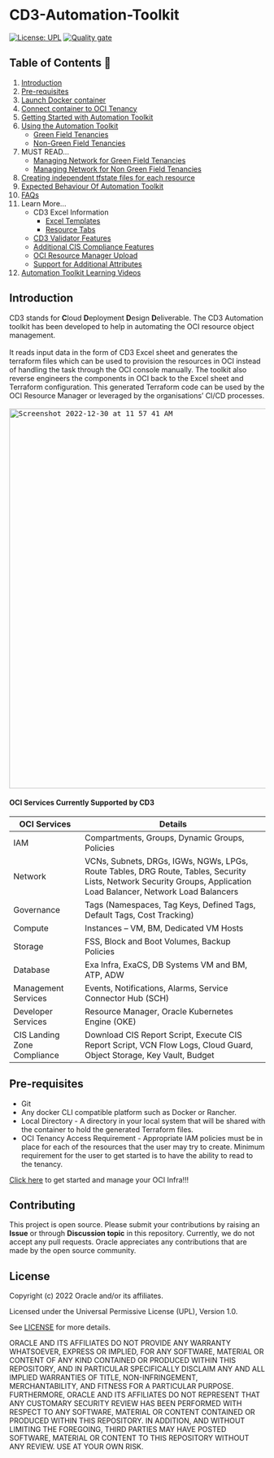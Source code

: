 # CD3-Automation-Toolkit

[![License: UPL](https://img.shields.io/badge/license-UPL-green)](https://img.shields.io/badge/license-UPL-green) [![Quality gate](https://sonarcloud.io/api/project_badges/quality_gate?project=oracle-devrel_cd3-automation-toolkit)](https://sonarcloud.io/dashboard?id=oracle-devrel_cd3-automation-toolkit)

## Table of Contents :bookmark:

1. [Introduction](#introduction)
2. [Pre-requisites](#pre-requisites)
3. [Launch Docker container](/cd3_automation_toolkit/documentation/user_guide/Launch_Docker_container.md)
4. [Connect container to OCI Tenancy](/cd3_automation_toolkit/documentation/user_guide/Connect_container_to_OCI_Tenancy.md)
5. [Getting Started with Automation Toolkit](/cd3_automation_toolkit/documentation/user_guide/RunningAutomationToolkit.md)
6. [Using the Automation Toolkit](/cd3_automation_toolkit/documentation/user_guide/Workflows.md)
   - [Green Field Tenancies](/cd3_automation_toolkit/documentation/user_guide/GreenField.md)
   - [Non-Green Field Tenancies](/cd3_automation_toolkit/documentation/user_guide/NonGreenField.md)
7. MUST READ...
   - [Managing Network for Green Field Tenancies](/cd3_automation_toolkit/documentation/user_guide/NetworkingScenariosGF.md)
   - [Managing Network for Non Green Field Tenancies](/cd3_automation_toolkit/documentation/user_guide/NetworkingScenariosNGF.md)
8. [Creating independent tfstate files for each resource](/cd3_automation_toolkit/documentation/user_guide/RestructuringOutDirectory.md)
9. [Expected Behaviour Of Automation Toolkit](/cd3_automation_toolkit/documentation/user_guide/KnownBehaviour.md)
10. [FAQs](/cd3_automation_toolkit/documentation/user_guide/FAQ.md)
11. Learn More...
    - CD3 Excel Information
      - [Excel Templates](/cd3_automation_toolkit/documentation/user_guide/RunningAutomationToolkit.md#excel-sheet-templates)
      - [Resource Tabs](/cd3_automation_toolkit/documentation/user_guide/learn_more/CD3ExcelTabs.md)
    - [CD3 Validator Features](/cd3_automation_toolkit/documentation/user_guide/learn_more/SupportForCD3Validator.md)
    - [Additional CIS Compliance Features](/cd3_automation_toolkit/documentation/user_guide/learn_more/CISFeatures.md)
    - [OCI Resource Manager Upload](/cd3_automation_toolkit/documentation/user_guide/learn_more/ResourceManagerUpload.md)
    - [Support for Additional Attributes](/cd3_automation_toolkit/documentation/user_guide/learn_more/SupportforAdditionalAttributes.md)
12. [Automation Toolkit Learning Videos](/cd3_automation_toolkit/documentation/user_guide/LearningVideos.md)

## Introduction
CD3 stands for <b>C</b>loud <b>D</b>eployment <b>D</b>esign <b>D</b>eliverable.
The CD3 Automation toolkit has been developed to help in automating the OCI resource object management. 
<br><br>
It reads input data in the form of CD3 Excel sheet and generates the terraform files which can be used to provision the resources in OCI instead of handling the task through the OCI console manually. The toolkit also reverse engineers the components in OCI back to the Excel sheet and Terraform configuration. This generated Terraform code can be used by the OCI Resource Manager or leveraged by the organisations’ CI/CD processes.
<br><br>
<kbd>
<img width="748" alt="Screenshot 2022-12-30 at 11 57 41 AM" src="https://user-images.githubusercontent.com/111430850/210614513-5d2e97a6-3c1e-4a2b-a793-3a1b6410c856.png">
</kbd>
<br>

#### OCI Services Currently Supported by CD3

| OCI Services | Details |
| --------- | ----------- |
| IAM | Compartments, Groups, Dynamic Groups, Policies |
| Network | VCNs, Subnets, DRGs, IGWs, NGWs, LPGs, Route Tables, DRG Route, Tables, Security Lists, Network Security Groups, Application Load Balancer, Network Load Balancers |
| Governance | Tags (Namespaces, Tag Keys, Defined Tags, Default Tags, Cost Tracking) |
| Compute | Instances – VM, BM, Dedicated VM Hosts |
| Storage | FSS, Block and Boot Volumes, Backup Policies |
| Database | Exa Infra, ExaCS, DB Systems VM and BM, ATP, ADW |
| Management Services | Events, Notifications, Alarms, Service Connector Hub (SCH) |
| Developer Services | Resource Manager, Oracle Kubernetes Engine (OKE) |
| CIS Landing Zone Compliance | Download CIS Report Script, Execute CIS Report Script, VCN Flow Logs, Cloud Guard, Object Storage, Key Vault, Budget |


## Pre-requisites
* Git
* Any docker CLI compatible platform such as Docker or Rancher.
* Local Directory - A directory in your local system that will be shared with the container to hold the generated Terraform files.
* OCI Tenancy Access Requirement - 
Appropriate IAM policies must be in place for each of the resources that the user may try to create.
Minimum requirement for the user to get started is to have the ability to read to the tenancy.

[Click here](/cd3_automation_toolkit/documentation/user_guide/Launch_Docker_container.md) to get started and manage your OCI Infra!!! 

## Contributing
This project is open source.  Please submit your contributions by raising an <b>Issue</b> or through <b>Discussion topic</b> in this repository. Currently, we do not accept any pull requests. Oracle appreciates any contributions that are made by the open source community.

## License
Copyright (c) 2022 Oracle and/or its affiliates.

Licensed under the Universal Permissive License (UPL), Version 1.0.

See [LICENSE](LICENSE) for more details.

ORACLE AND ITS AFFILIATES DO NOT PROVIDE ANY WARRANTY WHATSOEVER, EXPRESS OR IMPLIED, FOR ANY SOFTWARE, MATERIAL OR CONTENT OF ANY KIND CONTAINED OR PRODUCED WITHIN THIS REPOSITORY, AND IN PARTICULAR SPECIFICALLY DISCLAIM ANY AND ALL IMPLIED WARRANTIES OF TITLE, NON-INFRINGEMENT, MERCHANTABILITY, AND FITNESS FOR A PARTICULAR PURPOSE.  FURTHERMORE, ORACLE AND ITS AFFILIATES DO NOT REPRESENT THAT ANY CUSTOMARY SECURITY REVIEW HAS BEEN PERFORMED WITH RESPECT TO ANY SOFTWARE, MATERIAL OR CONTENT CONTAINED OR PRODUCED WITHIN THIS REPOSITORY. IN ADDITION, AND WITHOUT LIMITING THE FOREGOING, THIRD PARTIES MAY HAVE POSTED SOFTWARE, MATERIAL OR CONTENT TO THIS REPOSITORY WITHOUT ANY REVIEW. USE AT YOUR OWN RISK.
